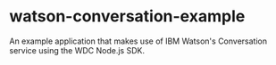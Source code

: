# watson-conversation-example
An example application that makes use of IBM Watson's Conversation service using the WDC Node.js SDK.
